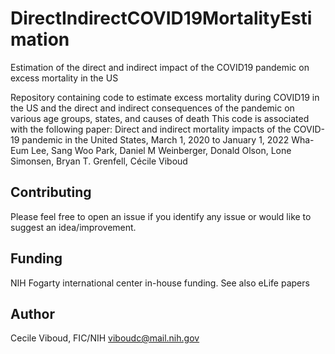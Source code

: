 # DirectIndirectCOVID19MortalityEstimation
Estimation of the direct and indirect impact of the COVID19 pandemic on excess mortality in the US

Repository containing code to estimate excess mortality during COVID19 in the US 
and the direct and indirect consequences of the pandemic on various age groups, states, and causes of death
This code is associated with the following paper:
Direct and indirect mortality impacts of the COVID-19 pandemic in the United States, March 1, 2020 to January 1, 2022
Wha-Eum Lee, Sang Woo Park, Daniel M Weinberger, Donald Olson, Lone Simonsen, Bryan T. Grenfell, Cécile Viboud

## Contributing

Please feel free to open an issue if you identify any issue or would like to 
suggest an idea/improvement.

## Funding

NIH Fogarty international center in-house funding.
See also eLife papers

## Author
Cecile Viboud, FIC/NIH
viboudc@mail.nih.gov
